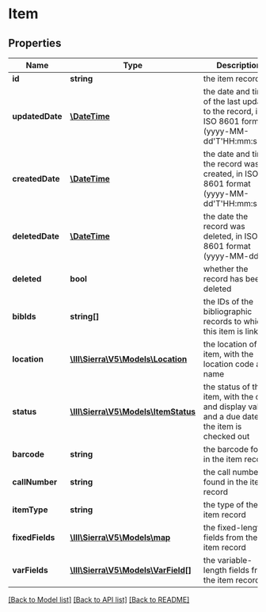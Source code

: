 # Item

## Properties
Name | Type | Description | Notes
------------ | ------------- | ------------- | -------------
**id** | **string** | the item record ID | 
**updatedDate** | [**\DateTime**](\DateTime.md) | the date and time of the last update to the record, in ISO 8601 format (yyyy-MM-dd&#39;T&#39;HH:mm:ssZZ) | [optional] 
**createdDate** | [**\DateTime**](\DateTime.md) | the date and time the record was created, in ISO 8601 format (yyyy-MM-dd&#39;T&#39;HH:mm:ssZZ) | [optional] 
**deletedDate** | [**\DateTime**](\DateTime.md) | the date the record was deleted, in ISO 8601 format (yyyy-MM-dd) | [optional] 
**deleted** | **bool** | whether the record has been deleted | 
**bibIds** | **string[]** | the IDs of the bibliographic records to which this item is linked | 
**location** | [**\III\Sierra\V5\Models\Location**](Location.md) | the location of the item, with the location code and name | [optional] 
**status** | [**\III\Sierra\V5\Models\ItemStatus**](ItemStatus.md) | the status of the item, with the code and display value, and a due date if the item is checked out | [optional] 
**barcode** | **string** | the barcode found in the item record | [optional] 
**callNumber** | **string** | the call number found in the item record | [optional] 
**itemType** | **string** | the type of the item record | [optional] 
**fixedFields** | [**\III\Sierra\V5\Models\map**](map.md) | the fixed-length fields from the item record | 
**varFields** | [**\III\Sierra\V5\Models\VarField[]**](VarField.md) | the variable-length fields from the item record | 

[[Back to Model list]](../README.md#documentation-for-models) [[Back to API list]](../README.md#documentation-for-api-endpoints) [[Back to README]](../README.md)


